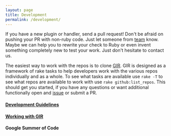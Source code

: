 ```yaml
---
layout: page
title: Development
permalink: /development/
---
```



If you have a new plugin or handler, send a pull request! Don't be afraid on pushing your PR with non-ruby code. Just let someone from [team](https://github.com/sensu?tab=members) know. Maybe we can help you to rewrite your check to Ruby or even invent something completely new to test your work. Just don't hesitate to contact us.


The easiest way to work with the repos is to clone [GIR](https://github.com/sensu-plugins/GIR).  GIR is designed as a framework of rake tasks to help developers work with the various repos individually and as a whole.  To see what tasks are available use `rake -T` to see what repos are available to work with use `rake github:list_repos`.  This should get you started, if you have any questions or want additional functionally open and [issue](https://github.com/sensu-plugins/GIR/issues) or submit a PR.


#### [Development Guidelines](http://sensu-plugins.github.io/development/guidelines.html)

#### [Working with GIR](http://sensu-plugins.github.io/development/gir.html)

#### Google Summer of Code
